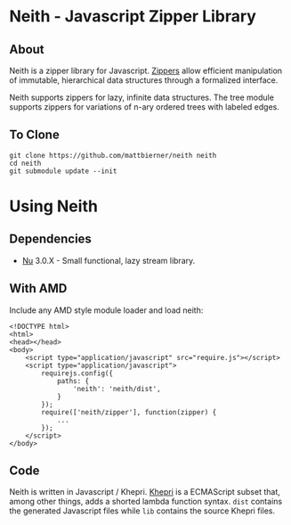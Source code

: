 # Neith - Javascript Zipper Library #

## About
Neith is a zipper library for Javascript. [Zippers][zippers] allow efficient
manipulation of immutable, hierarchical data structures through a formalized 
interface.

Neith supports zippers for lazy, infinite data structures. The tree module
supports zippers for variations of n-ary ordered trees with labeled edges.


## To Clone
    git clone https://github.com/mattbierner/neith neith
    cd neith
    git submodule update --init


# Using Neith

## Dependencies
* [Nu][nu] 3.0.X - Small functional, lazy stream library.


## With AMD ##
Include any AMD style module loader and load neith:

    <!DOCTYPE html>
    <html>
    <head></head>
    <body>
        <script type="application/javascript" src="require.js"></script>
        <script type="application/javascript">
            requirejs.config({
                paths: {
                    'neith': 'neith/dist',
                }
            });
            require(['neith/zipper'], function(zipper) {
                ...
            });
        </script>
    </body>


## Code
Neith is written in Javascript / Khepri. [Khepri][khepri] is a ECMAScript subset
that, among other things, adds a shorted lambda function syntax. `dist` contains
the generated Javascript files while `lib` contains the source Khepri files.


[Zippers]: http://www.haskell.org/haskellwiki/Zipper
[khepri]: https://github.com/mattbierner/khepri
[nu]: https://github.com/mattbierner/nu
